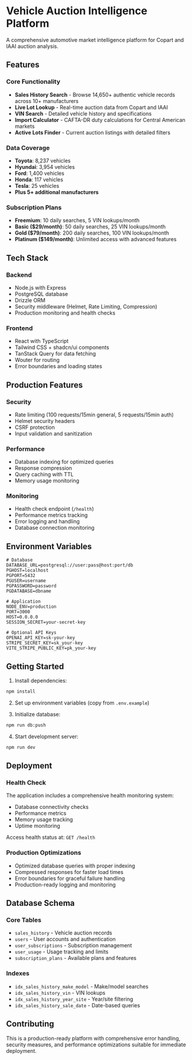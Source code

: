 # Vehicle Auction Intelligence Platform

A comprehensive automotive market intelligence platform for Copart and IAAI auction analysis.

## Features

### Core Functionality
- **Sales History Search** - Browse 14,650+ authentic vehicle records across 10+ manufacturers
- **Live Lot Lookup** - Real-time auction data from Copart and IAAI
- **VIN Search** - Detailed vehicle history and specifications
- **Import Calculator** - CAFTA-DR duty calculations for Central American markets
- **Active Lots Finder** - Current auction listings with detailed filters

### Data Coverage
- **Toyota**: 8,237 vehicles
- **Hyundai**: 3,954 vehicles  
- **Ford**: 1,400 vehicles
- **Honda**: 117 vehicles
- **Tesla**: 25 vehicles
- **Plus 5+ additional manufacturers**

### Subscription Plans
- **Freemium**: 10 daily searches, 5 VIN lookups/month
- **Basic ($29/month)**: 50 daily searches, 25 VIN lookups/month
- **Gold ($79/month)**: 200 daily searches, 100 VIN lookups/month
- **Platinum ($149/month)**: Unlimited access with advanced features

## Tech Stack

### Backend
- Node.js with Express
- PostgreSQL database
- Drizzle ORM
- Security middleware (Helmet, Rate Limiting, Compression)
- Production monitoring and health checks

### Frontend
- React with TypeScript
- Tailwind CSS + shadcn/ui components
- TanStack Query for data fetching
- Wouter for routing
- Error boundaries and loading states

## Production Features

### Security
- Rate limiting (100 requests/15min general, 5 requests/15min auth)
- Helmet security headers
- CSRF protection
- Input validation and sanitization

### Performance
- Database indexing for optimized queries
- Response compression
- Query caching with TTL
- Memory usage monitoring

### Monitoring
- Health check endpoint (`/health`)
- Performance metrics tracking
- Error logging and handling
- Database connection monitoring

## Environment Variables

```env
# Database
DATABASE_URL=postgresql://user:pass@host:port/db
PGHOST=localhost
PGPORT=5432
PGUSER=username
PGPASSWORD=password
PGDATABASE=dbname

# Application
NODE_ENV=production
PORT=3000
HOST=0.0.0.0
SESSION_SECRET=your-secret-key

# Optional API Keys
OPENAI_API_KEY=sk-your-key
STRIPE_SECRET_KEY=sk_your-key
VITE_STRIPE_PUBLIC_KEY=pk_your-key
```

## Getting Started

1. Install dependencies:
```bash
npm install
```

2. Set up environment variables (copy from `.env.example`)

3. Initialize database:
```bash
npm run db:push
```

4. Start development server:
```bash
npm run dev
```

## Deployment

### Health Check
The application includes a comprehensive health monitoring system:
- Database connectivity checks
- Performance metrics
- Memory usage tracking
- Uptime monitoring

Access health status at: `GET /health`

### Production Optimizations
- Optimized database queries with proper indexing
- Compressed responses for faster load times
- Error boundaries for graceful failure handling
- Production-ready logging and monitoring

## Database Schema

### Core Tables
- `sales_history` - Vehicle auction records
- `users` - User accounts and authentication
- `user_subscriptions` - Subscription management
- `user_usage` - Usage tracking and limits
- `subscription_plans` - Available plans and features

### Indexes
- `idx_sales_history_make_model` - Make/model searches
- `idx_sales_history_vin` - VIN lookups
- `idx_sales_history_year_site` - Year/site filtering
- `idx_sales_history_sale_date` - Date-based queries

## Contributing

This is a production-ready platform with comprehensive error handling, security measures, and performance optimizations suitable for immediate deployment.